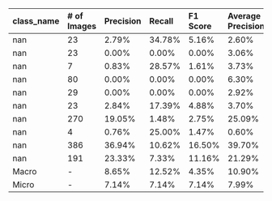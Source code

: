 | class_name   | # of Images   | Precision   | Recall   | F1 Score   | Average Precision   |
|:-------------|:--------------|:------------|:---------|:-----------|:--------------------|
| nan          | 23            | 2.79%       | 34.78%   | 5.16%      | 2.60%               |
| nan          | 23            | 0.00%       | 0.00%    | 0.00%      | 3.06%               |
| nan          | 7             | 0.83%       | 28.57%   | 1.61%      | 3.73%               |
| nan          | 80            | 0.00%       | 0.00%    | 0.00%      | 6.30%               |
| nan          | 29            | 0.00%       | 0.00%    | 0.00%      | 2.92%               |
| nan          | 23            | 2.84%       | 17.39%   | 4.88%      | 3.70%               |
| nan          | 270           | 19.05%      | 1.48%    | 2.75%      | 25.09%              |
| nan          | 4             | 0.76%       | 25.00%   | 1.47%      | 0.60%               |
| nan          | 386           | 36.94%      | 10.62%   | 16.50%     | 39.70%              |
| nan          | 191           | 23.33%      | 7.33%    | 11.16%     | 21.29%              |
| Macro        | -             | 8.65%       | 12.52%   | 4.35%      | 10.90%              |
| Micro        | -             | 7.14%       | 7.14%    | 7.14%      | 7.99%               |